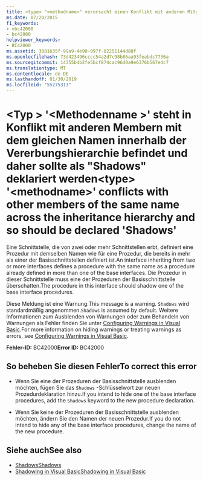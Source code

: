 ```yaml
---
title: <type> "<methodname>" verursacht einen Konflikt mit anderen Mitgliedern der desselben Namens in der Vererbungshierarchie befindet und daher sollte als "Shadows" deklariert werden
ms.date: 07/20/2015
f1_keywords:
- vbc42000
- bc42000
helpviewer_keywords:
- BC42000
ms.assetid: 3081635f-99a9-4e90-997f-82251144d80f
ms.openlocfilehash: 73d423496cccc54a2d7c98b86aa93feabdc7736a
ms.sourcegitcommit: 14355b4b2fe5bcf874cac96d0a9e6376b567e4c7
ms.translationtype: MT
ms.contentlocale: de-DE
ms.lasthandoff: 01/30/2019
ms.locfileid: "55275313"
---
```

# <a name="type-methodname-conflicts-with-other-members-of-the-same-name-across-the-inheritance-hierarchy-and-so-should-be-declared-shadows"></a><span data-ttu-id="71100-102">\<Typ > '\<Methodenname >' steht in Konflikt mit anderen Membern mit dem gleichen Namen innerhalb der Vererbungshierarchie befindet und daher sollte als "Shadows" deklariert werden</span><span class="sxs-lookup"><span data-stu-id="71100-102">\<type> '\<methodname>' conflicts with other members of the same name across the inheritance hierarchy and so should be declared 'Shadows'</span></span>
<span data-ttu-id="71100-103">Eine Schnittstelle, die von zwei oder mehr Schnittstellen erbt, definiert eine Prozedur mit demselben Namen wie für eine Prozedur, die bereits in mehr als einer der Basisschnittstellen definiert ist.</span><span class="sxs-lookup"><span data-stu-id="71100-103">An interface inheriting from two or more interfaces defines a procedure with the same name as a procedure already defined in more than one of the base interfaces.</span></span> <span data-ttu-id="71100-104">Die Prozedur in dieser Schnittstelle muss eine der Prozeduren der Basisschnittstelle überschatten.</span><span class="sxs-lookup"><span data-stu-id="71100-104">The procedure in this interface should shadow one of the base interface procedures.</span></span>  
  
 <span data-ttu-id="71100-105">Diese Meldung ist eine Warnung.</span><span class="sxs-lookup"><span data-stu-id="71100-105">This message is a warning.</span></span> <span data-ttu-id="71100-106">`Shadows` wird standardmäßig angenommen.</span><span class="sxs-lookup"><span data-stu-id="71100-106">`Shadows` is assumed by default.</span></span> <span data-ttu-id="71100-107">Weitere Informationen zum Ausblenden von Warnungen oder zum Behandeln von Warnungen als Fehler finden Sie unter [Configuring Warnings in Visual Basic](/visualstudio/ide/configuring-warnings-in-visual-basic).</span><span class="sxs-lookup"><span data-stu-id="71100-107">For more information on hiding warnings or treating warnings as errors, see [Configuring Warnings in Visual Basic](/visualstudio/ide/configuring-warnings-in-visual-basic).</span></span>  
  
 <span data-ttu-id="71100-108">**Fehler-ID:** BC42000</span><span class="sxs-lookup"><span data-stu-id="71100-108">**Error ID:** BC42000</span></span>  
  
## <a name="to-correct-this-error"></a><span data-ttu-id="71100-109">So beheben Sie diesen Fehler</span><span class="sxs-lookup"><span data-stu-id="71100-109">To correct this error</span></span>  
  
-   <span data-ttu-id="71100-110">Wenn Sie eine der Prozeduren der Basisschnittstelle ausblenden möchten, fügen Sie das `Shadows` -Schlüsselwort zur neuen Prozedurdeklaration hinzu.</span><span class="sxs-lookup"><span data-stu-id="71100-110">If you intend to hide one of the base interface procedures, add the `Shadows` keyword to the new procedure declaration.</span></span>  
  
-   <span data-ttu-id="71100-111">Wenn Sie keine der Prozeduren der Basisschnittstelle ausblenden möchten, ändern Sie den Namen der neuen Prozedur.</span><span class="sxs-lookup"><span data-stu-id="71100-111">If you do not intend to hide any of the base interface procedures, change the name of the new procedure.</span></span>  
  
## <a name="see-also"></a><span data-ttu-id="71100-112">Siehe auch</span><span class="sxs-lookup"><span data-stu-id="71100-112">See also</span></span>
- [<span data-ttu-id="71100-113">Shadows</span><span class="sxs-lookup"><span data-stu-id="71100-113">Shadows</span></span>](../../visual-basic/language-reference/modifiers/shadows.md)
- [<span data-ttu-id="71100-114">Shadowing in Visual Basic</span><span class="sxs-lookup"><span data-stu-id="71100-114">Shadowing in Visual Basic</span></span>](../../visual-basic/programming-guide/language-features/declared-elements/shadowing.md)

